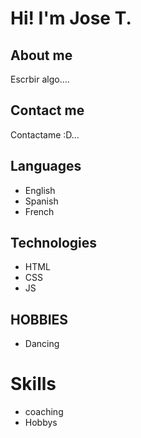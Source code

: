 # Hi! I'm Jose T. 

## About me

Escrbir algo....


## Contact me

Contactame :D... 

## Languages
 - English
 - Spanish
 - French
 
## Technologies
- HTML
- CSS
- JS

## HOBBIES
- Dancing

# Skills
- coaching
- Hobbys

